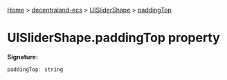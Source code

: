 [Home](./index) &gt; [decentraland-ecs](./decentraland-ecs.md) &gt; [UISliderShape](./decentraland-ecs.uislidershape.md) &gt; [paddingTop](./decentraland-ecs.uislidershape.paddingtop.md)

# UISliderShape.paddingTop property


**Signature:**
```javascript
paddingTop: string
```
